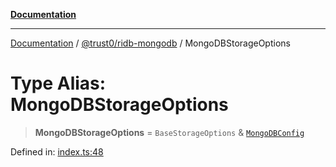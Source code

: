 [**Documentation**](../../../README.md)

***

[Documentation](../../../README.md) / [@trust0/ridb-mongodb](../README.md) / MongoDBStorageOptions

# Type Alias: MongoDBStorageOptions

> **MongoDBStorageOptions** = `BaseStorageOptions` & [`MongoDBConfig`](../interfaces/MongoDBConfig.md)

Defined in: [index.ts:48](https://github.com/trust0-project/RIDB/blob/fd017f2e0578962e0d9df7c0cd44b9caf140ad3b/packages/ridb-mongodb/src/index.ts#L48)
